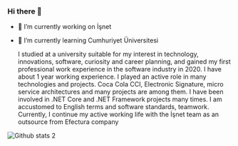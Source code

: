 ### Hi there 👋

- 🔭 I’m currently working on İşnet
- 🌱 I’m currently learning Cumhuriyet Üniversitesi 

   I studied at a university suitable for my interest in
   technology, innovations, software, curiosity and career
   planning, and gained my first professional work
   experience in the software industry in 2020. I have
   about 1 year working experience. I played an active role
   in many technologies and projects. Coca Cola CCI,
   Electronic Signature, micro service architectures and
   many projects are among them. I have been involved in
   .NET Core and .NET Framework projects many times. I
   am accustomed to English terms and software
   standards, teamwork. Currently, I continue my active
   working life with the İşnet team as an outsource from
   Efectura company

![Github stats 2](https://github-readme-stats.vercel.app/api?username=Bayansalduza&show_icons=true&theme=radical)
